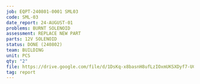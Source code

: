 ```yaml
---
job: EQPT-240801-0001 SML03
code: SML-03
date_report: 24-AUGUST-01
problems: BURNT SOLENOID
assessment: REPLACE NEW PART
parts: 12V SOLENOID
status: DONE (240802)
team: BUILDING
unit: PCS
qty: "2"
file: https://drive.google.com/file/d/1DsKq-x8basnH8ufLzIOxmUKSXDyf7-UC/view?usp=sharing
tag: report
---
```

